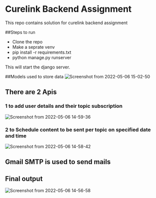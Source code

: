 # Curelink Backend Assignment
This repo contains solution for curelink backend assignment

##Steps to run
* Clone the repo
* Make a seprate venv
* pip install -r requirements.txt
* python manage.py runserver

This will start the django server.

##Models used to store data
![Screenshot from 2022-05-06 15-02-50](https://user-images.githubusercontent.com/56212417/167106316-271d1e6c-fa05-479f-baef-84bbbe83ad82.png)

## There are 2 Apis 
### 1 to add user details and their topic subscription

![Screenshot from 2022-05-06 14-59-36](https://user-images.githubusercontent.com/56212417/167106512-333c4fcc-14d7-4a85-840c-fd09c22e31e9.png)

### 2 to Schedule content to be sent per topic on specified date and time

![Screenshot from 2022-05-06 14-58-42](https://user-images.githubusercontent.com/56212417/167106684-441797f0-d9b7-4d2b-b6db-abe2ae42d972.png)

## Gmail SMTP is used to send mails

## Final output
![Screenshot from 2022-05-06 14-56-58](https://user-images.githubusercontent.com/56212417/167106879-cff5a2b7-8f56-41f7-a07a-d0515b7bc4d8.png)
